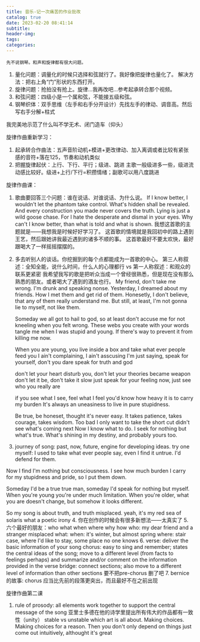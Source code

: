 ```yaml
---
title: 音乐-记一次痛苦的作业批改
catalog: true
date: 2023-02-20 08:41:14
subtitle:
header-img:
tags:
categories:
---
```


	先不说钢琴。和声和旋律都有很大问题。

1. 量化问题：调量化的时候只选择和弦就行了。我好像把旋律也量化了。 
   解决方法：把右上角“门”形状的东西打开。
2. 旋律问题：抢拍没有抢上。旋律...我再改吧...参考起承转合那个视频。
3. 和弦问题：四级小是一个属和弦，不能接五级和弦。
4. 钢琴织体：双手思维（左手和右手分开设计）先找左手的律动、调音高。然后写右手分解+柱式

我完美地示范了什么叫不学无术、闭门造车（仰头）

旋律作曲重新学习：

1. 起承转合作曲法：五声音阶动机+模进+更改律动、加入离调或者比较有紧张感的音符+落在125，节奏和动机类似
2. 把握旋律起伏：上行、下行、平行；级进、跳进
   主歌一般级进多一些，级进流动感比较好。级进+上行/下行=积攒情绪；副歌可以用八度跳进

旋律作曲课：
1. 歌曲要回答三个问题：谁在说话、对谁说话、为什么说。
If I know better, I wouldn't let the phantom take control. 
What's hidden shall be revealed. And every construction you made never
covers the truth. 
Lying is just a wild goose chase. For I hate the desperate and dismal in your eyes. 
Why can't I know better, than what is told and what is shown. 
我想这首歌的主题就是——我想我是时候好好学习了。
这首歌的情境就是我回初中的路上遇到王艺，然后跟她讲我最近遇到的诸多不顺的事。
这首歌最好不要太欢快，最好跟喝大了一样摇摇摆摆的。
2. 多去听别人的谈话。你挖掘到的每个点都能成为一首歌的中心。 
   第三人称叙述：全知全能，说什么时间，什么人的心理都行 vs 第一人称叙述：和观众的联系更紧密
   我希望我写的歌是把听众当成一个曾经很熟悉，但是现在没有那么熟悉的朋友。或者喝大了遇到的酒友也行。
   My friend, don't take me wrong. I'm drunk and speaking nonse.
   Yesterday, I dreamed about my friends. How I met them and get rid of them.
   Honesetly, I don't believe, that any of them really understand me. 
   But still, at least, I'm not gonna lie to myself, not like them.
   
   Someday we all got to hail to god, 
   so at least don't accuse me for not kneeling when you felt wrong.
   These webs you create with your words tangle me when I was stupid and young.
   If there's way to prevent it from killing me now. 
   
   When you are young, you live inside a box
   and take what ever people feed you
   I ain't complaining, I ain't asscusing
   I'm just saying, speak for yourself, don't you dare speak for truth and god
   
   don't let your heart disturb you, 
   don't let your theories became weapon
   don't let it be, don't take it slow
   just speak for your feeling now, just see who you really are
   
   if you see what I see, feel what I feel
   you'd know how heavy it is to carry my burden
   It's always an uneasiness to live in pure stupidness.
   
   Be true, be honeset, thought it's never easy.
   It takes patience, takes courage, takes wisdom.
   Too bad I only want to take the short cut didn't see what's coming next
   Now I know what to do.
   I seek for nothing but what's true.
   What's shining in my destiny, and probably yours too.

3. journey of song:
past, now, future, engine for developing ideas.
try one myself: 
I used to take what ever people say, even I find it untrue. I'd defend for them.

Now I find I'm nothing but consciousness. I see how much burden I carry for my stupidness and pride, so I put them down.

Someday I'd be a true true man, someday I'd speak for nothing but myself.
When you're young you're under much limitation.
When you're older, what you are doesn't change, but somehow it looks different. 

So my song is about truth, and truth misplaced. 
yeah, it's my red sea of solaris
what a poetic irony
4. 你在创作的时候会有很多新想法——太真实了
5. 六个最好的朋友：who what when where why how
   who: my dear friend and a stranger misplaced
   what: 
   when: it's winter, but almost spring
   where: stair case, where I'd like to stay, some place no one knows
6. verse: deliver the basic information of your song
   chorus: easy to sing and remember; states the central ideas of the song; move to a different level (from facts to feelings perhaps) and summarize and/or comment on the information provided in the verse
   bridge: connect sections; also move to a different level of information than other sections
   要不把pre-chorus 删了吧
7. bernice 的故事: chorus 应当比先前的段落更突出，而且最好不在之前出现

旋律作曲第二课
1. rule of prosody: all elements work together to support the central message of the song
   亚里士多德在他的诗学里提出所有伟大的作品都有一致性（unity）
   stable vs unstable
   which art is all about. Making choices. Making choices for a reason. Then you don't only depend on things just  come out intuitively, althought it's great

